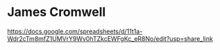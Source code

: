 # James Cromwell

https://docs.google.com/spreadsheets/d/11t1a-Wdr2cTm8mfZ1UMVrY9Wv0hTZkcEWFgKc_eR8No/edit?usp=share_link
